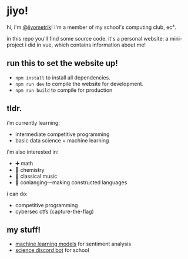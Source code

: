 # jiyo!

hi, i'm [@jiyometrik](https://github.com/jiyometrik/jiyometrik)!
i'm a member of my school's computing club, ec³.

in this repo you'll find some source code.
it's a personal website: a mini-project i did in vue,
which contains information about me!

## run this to set the website up!
* `npm install` to install all dependencies.
* `npm run dev` to compile the website for development.
* `npm run build` to compile for production

## tldr.
i'm currently learning:
- intermediate competitive programming
- basic data science + machine learning

i'm also interested in:
- :heavy_plus_sign: math
- :test_tube: chemistry
- :musical_keyboard: classical music
- :closed_book: conlanging—making constructed languages

i can do:
- competitive programming
- cybersec ctfs (capture-the-flag)

## my stuff!
- [machine learning models](https://github.com/jiyometrik/pw23) for sentiment analysis
- [science discord bot](https://github.com/HCI-Science-Project/Discord-Bot) for
  school

